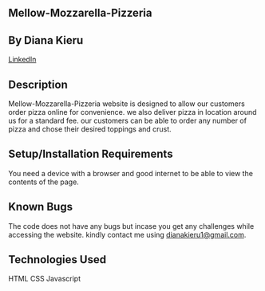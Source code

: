## Mellow-Mozzarella-Pizzeria

## By Diana Kieru
<a href ="linkedin.com/in/diana-kieru-a71770227">LinkedIn</a>

## Description
Mellow-Mozzarella-Pizzeria website is designed to allow our customers order pizza online for convenience. we also deliver pizza in location around us for a standard fee. our customers can be able to order any number of pizza and chose their desired toppings and crust.
## Setup/Installation Requirements
You need a device with a browser and good internet to be able to view the contents of the page.
## Known Bugs
The code does not have any bugs but incase you get any challenges while accessing the website. kindly contact me using dianakieru1@gmail.com.
## Technologies Used
HTML
CSS
Javascript